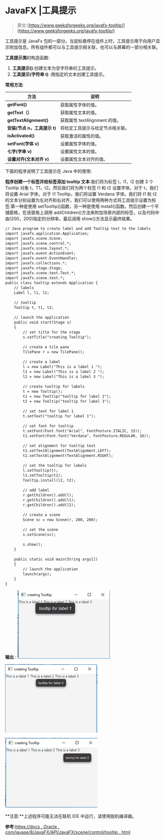 # JavaFX |工具提示

> 原文:[https://www.geeksforgeeks.org/javafx-tooltip/](https://www.geeksforgeeks.org/javafx-tooltip/)

工具提示是 JavaFx 包的一部分。当鼠标悬停在组件上时，工具提示用于向用户显示附加信息。所有组件都可以与工具提示相关联，也可以与屏幕的一部分相关联。

**工具提示类**的构造函数:

1.  **工具提示()**:创建文本为空字符串的工具提示。
2.  **工具提示(字符串 t)** :用指定的文本创建工具提示。

**常用方法**:

| 方法 | 说明 |
| --- | --- |
| **getFont()** | 获取属性字体的值。 |
| **getText（）** | 获取属性文本的值。 |
| **getTextAlignment()** | 获取属性 textAlignment 的值。 |
| **安装(节点 n，工具提示 t)** | 将给定工具提示与给定节点相关联。 |
| **isActivated()** | 获取激活的属性的值。 |
| **setFont(字体 v)** | 设置属性字体的值。 |
| **七字(字串 v)** | 设置属性文本的值。 |
| **设置对齐(文本对齐 v)** | 设置属性文本对齐的值。 |

下面的程序说明了工具提示在 Java 中的使用:

**程序创建一个标签并给标签添加 tooltip 文本**:我们将为标签 l，l1，l2 创建 3 个 Tooltip 对象 t，T1，t2。然后我们将为两个标签 t1 和 t2 设置字体。对于 t，我们将设置 Arial 字体，对于 t1 Tooltip，我们将设置 Verdana 字体。我们将 t1 和 t2 的文本分别设置为左对齐和右对齐，我们可以使用两种方式将工具提示设置为标签:第一种是使用 setTooltip()函数，另一种是使用 install()函数。然后创建一个平铺窗格，在该窗格上调用 addChildren()方法来附加场景内部的标签，以及代码中由(200，200)指定的分辨率。最后调用 show()方法显示最终结果。

```
// Java program to create label and add Tooltip text to the labels
import javafx.application.Application;
import javafx.scene.Scene;
import javafx.scene.control.*;
import javafx.scene.layout.*;
import javafx.event.ActionEvent;
import javafx.event.EventHandler;
import javafx.collections.*;
import javafx.stage.Stage;
import javafx.scene.text.Text.*;
import javafx.scene.text.*;
public class tooltip extends Application {
    // labels
    Label l, l1, l2;

    // tooltip
    Tooltip t, t1, t2;

    // launch the application
    public void start(Stage s)
    {
        // set title for the stage
        s.setTitle("creating Tooltip");

        // create a tile pane
        TilePane r = new TilePane();

        // create a label
        l = new Label("This is a label 1 ");
        l1 = new Label("This is a label 2 ");
        l2 = new Label("This is a label 3 ");

        // create tooltip for labels
        t = new Tooltip();
        t1 = new Tooltip("tooltip for label 2");
        t2 = new Tooltip("tooltip for label 3");

        // set text for label 1
        t.setText("tooltip for label 1");

        // set font for tooltip
        t.setFont(Font.font("Arial", FontPosture.ITALIC, 15));
        t1.setFont(Font.font("Verdana", FontPosture.REGULAR, 10));

        // set alignment for tooltip text
        t1.setTextAlignment(TextAlignment.LEFT);
        t2.setTextAlignment(TextAlignment.RIGHT);

        // set the tooltip for labels
        l.setTooltip(t);
        l1.setTooltip(t1);
        Tooltip.install(l2, t2);

        // add label
        r.getChildren().add(l);
        r.getChildren().add(l1);
        r.getChildren().add(l2);

        // create a scene
        Scene sc = new Scene(r, 200, 200);

        // set the scene
        s.setScene(sc);

        s.show();
    }

    public static void main(String args[])
    {
        // launch the application
        launch(args);
    }
}
```

**输出** :
![](img/5b4d1c5bb6d10a300b52eeaf32f56122.png)

![](img/a466f64b4c0d9735ab58ba6c800d747e.png)

![](img/169e3066a601bed8641fa3c0e8a6f161.png)

**注意:**上述程序可能无法在联机 IDE 中运行，请使用脱机编译器。

**参考:**[https://docs . Oracle . com/javase/8/JavaFX/API/JavaFX/scene/control/tooltip . html](https://docs.oracle.com/javase/8/javafx/api/javafx/scene/control/Tooltip.html)